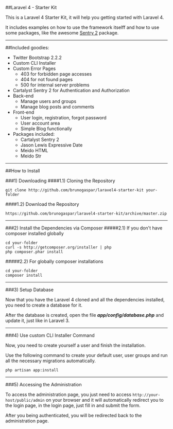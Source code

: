 ##Laravel 4 - Starter Kit

This is a Laravel 4 Starter Kit, it will help you getting started with Laravel 4.

It includes examples on how to use the framework itselff and how to use some packages, like the awesome [Sentry 2](http://github.com/cartalyst/sentry) package.

-----

##Included goodies:

* Twitter Bootstrap 2.2.2
* Custom CLI Installer
* Custom Error Pages
	* 403 for forbidden page accesses
	* 404 for not found pages
	* 500 for internal server problems
* Cartalyst Sentry 2 for Authentication and Authorization
* Back-end
	* Manage users and groups
	* Manage blog posts and comments
* Front-end
	* User login, registration, forgot password
	* User account area
	* Simple Blog functionally
* Packages included:
	* Cartalyst Sentry 2
	* Jason Lewis Expressive Date
	* Meido HTML
	* Meido Str

-----

##How to Install

###1) Downloading
####1.1) Cloning the Repository

	git clone http://github.com/brunogaspar/laravel4-starter-kit your-folder

####1.2) Download the Repository

	https://github.com/brunogaspar/laravel4-starter-kit/archive/master.zip

-----

###2) Install the Dependencies via Composer
#####2.1) If you don't have composer installed globally

	cd your-folder
	curl -s http://getcomposer.org/installer | php
	php composer.phar install

#####2.2) For globally composer installations

	cd your-folder
	composer install

-----

###3) Setup Database

Now that you have the Laravel 4 cloned and all the dependencies installed, you need to create a database for it.

After the database is created, open the file ***app/config/database.php*** and update it, just like in Laravel 3.

-----

###4) Use custom CLI Installer Command

Now, you need to create yourself a user and finish the installation.

Use the following command to create your default user, user groups and run all the necessary migrations automatically.

	php artisan app:install

-----

###5) Accessing the Administration

To access the administration page, you just need to access `http://your-host/public/admin` on your browser and it will automatically redirect you to the login page, in the login page, just fill in and submit the form.

After you being authenticated, you will be redirected back to the administration page.
